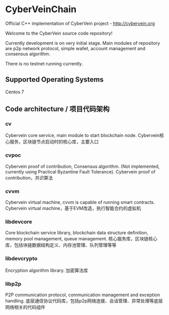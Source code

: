 # CyberVeinChain
Official C++ implementation of CyberVein project - <http://cybervein.org>

Welcome to the CyberVein source code repository!

Currently development is on very initial stage. Main modules of repository are p2p network protocol, simple wallet, account management and consensus algorithm.

There is no testnet running currently.

## Supported Operating Systems
Centos 7


## Code architecture / 项目代码架构
### cv
Cybervein core service, main module to start blockchain node.
Cybervein核心服务，区块链节点启动时的核心库，主要入口
### cvpoc
Cybervein proof of contribution, Consensus algorithm. (Not implemented, currently using Practical Byzantine Fault Tolerance).
Cybervein proof of contribution，共识算法
### cvvm
Cybervein virtual machine, cvvm is capable of running smart contracts.
Cybervein virtual machine，基于EVM改造，执行智能合约的虚拟机
### libdevcore
Core blockchain service library, blockchain data structure definition, memory pool management, queue management.
核心服务库，区块链核心库，包括块链数据结构定义、内存池管理、队列管理等等
### libdevcrypto
Encryption algorithm library.
加密算法库
### libp2p
P2P communication protocol, communication management and exception handling.
底层通信协议代码库，包括p2p网络连接、会话管理、异常处理等底层网络相关的代码组件

